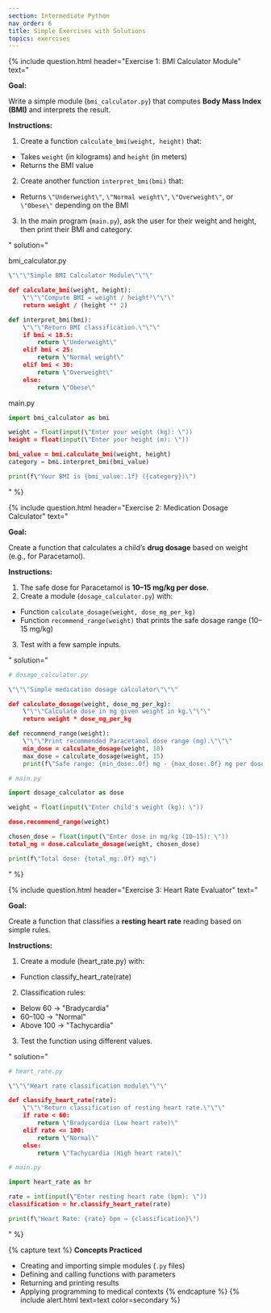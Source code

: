 ```yaml
---
section: Intermediate Python
nav_order: 6
title: Simple Exercises with Solutions
topics: exercises
---
```


{% include question.html header="Exercise 1: BMI Calculator Module" text="

**Goal:**

Write a simple module (```bmi_calculator.py```) that computes **Body Mass Index (BMI)** and interprets the result.

**Instructions:**

1. Create a function ```calculate_bmi(weight, height)``` that:
  - Takes ```weight``` (in kilograms) and ```height``` (in meters)
  - Returns the BMI value
2. Create another function ```interpret_bmi(bmi)``` that:
  - Returns ```\"Underweight\"```, ```\"Normal weight\"```, ```\"Overweight\"```, or ```\"Obese\"``` depending on the BMI
3. In the main program (```main.py```), ask the user for their weight and height, then print their BMI and category.

" solution="

bmi_calculator.py

```python
\"\"\"Simple BMI Calculator Module\"\"\"

def calculate_bmi(weight, height):
    \"\"\"Compute BMI = weight / height²\"\"\"
    return weight / (height ** 2)

def interpret_bmi(bmi):
    \"\"\"Return BMI classification.\"\"\"
    if bmi < 18.5:
        return \"Underweight\"
    elif bmi < 25:
        return \"Normal weight\"
    elif bmi < 30:
        return \"Overweight\"
    else:
        return \"Obese\"
```

main.py

```python
import bmi_calculator as bmi

weight = float(input(\"Enter your weight (kg): \"))
height = float(input(\"Enter your height (m): \"))

bmi_value = bmi.calculate_bmi(weight, height)
category = bmi.interpret_bmi(bmi_value)

print(f\"Your BMI is {bmi_value:.1f} ({category})\")
```
" %}

{% include question.html header="Exercise 2: Medication Dosage Calculator" text="

**Goal:**

Create a function that calculates a child’s **drug dosage** based on weight (e.g., for Paracetamol).

**Instructions:**

1. The safe dose for Paracetamol is **10–15 mg/kg per dose**.
2. Create a module (```dosage_calculator.py```) with:
  - Function ```calculate_dosage(weight, dose_mg_per_kg)```
  - Function ```recommend_range(weight)``` that prints the safe dosage range (10–15 mg/kg)
3. Test with a few sample inputs.

" solution="

```python
# dosage_calculator.py

\"\"\"Simple medication dosage calculator\"\"\"

def calculate_dosage(weight, dose_mg_per_kg):
    \"\"\"Calculate dose in mg given weight in kg.\"\"\"
    return weight * dose_mg_per_kg

def recommend_range(weight):
    \"\"\"Print recommended Paracetamol dose range (mg).\"\"\"
    min_dose = calculate_dosage(weight, 10)
    max_dose = calculate_dosage(weight, 15)
    print(f\"Safe range: {min_dose:.0f} mg - {max_dose:.0f} mg per dose\")
```

```python
# main.py

import dosage_calculator as dose

weight = float(input(\"Enter child's weight (kg): \"))

dose.recommend_range(weight)

chosen_dose = float(input(\"Enter dose in mg/kg (10–15): \"))
total_mg = dose.calculate_dosage(weight, chosen_dose)

print(f\"Total dose: {total_mg:.0f} mg\")
```
" %}

{% include question.html header="Exercise 3: Heart Rate Evaluator" text="

**Goal:**

Create a function that classifies a **resting heart rate** reading based on simple rules.

**Instructions:**

1. Create a module (heart_rate.py) with:
  - Function classify_heart_rate(rate)
2. Classification rules:
  - Below 60 → \"Bradycardia\"
  - 60–100 → \"Normal\"
  - Above 100 → \"Tachycardia\"
3. Test the function using different values.

" solution="

```python
# heart_rate.py

\"\"\"Heart rate classification module\"\"\"

def classify_heart_rate(rate):
    \"\"\"Return classification of resting heart rate.\"\"\"
    if rate < 60:
        return \"Bradycardia (Low heart rate)\"
    elif rate <= 100:
        return \"Normal\"
    else:
        return \"Tachycardia (High heart rate)\"
```

```python
# main.py

import heart_rate as hr

rate = int(input(\"Enter resting heart rate (bpm): \"))
classification = hr.classify_heart_rate(rate)

print(f\"Heart Rate: {rate} bpm → {classification}\")
```
" %}

{% capture text %}
**Concepts Practiced**
- Creating and importing simple modules (```.py``` files)
- Defining and calling functions with parameters
- Returning and printing results
- Applying programming to medical contexts
{% endcapture %}
{% include alert.html text=text color=secondary %}
